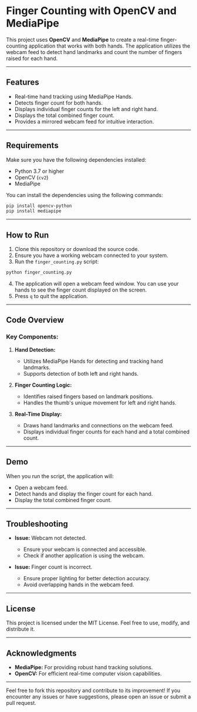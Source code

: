 # Finger Counting with OpenCV and MediaPipe

This project uses **OpenCV** and **MediaPipe** to create a real-time finger-counting application that works with both hands. The application utilizes the webcam feed to detect hand landmarks and count the number of fingers raised for each hand.

---

## Features

- Real-time hand tracking using MediaPipe Hands.
- Detects finger count for both hands.
- Displays individual finger counts for the left and right hand.
- Displays the total combined finger count.
- Provides a mirrored webcam feed for intuitive interaction.

---

## Requirements

Make sure you have the following dependencies installed:

- Python 3.7 or higher
- OpenCV (`cv2`)
- MediaPipe

You can install the dependencies using the following commands:

```bash
pip install opencv-python
pip install mediapipe
```

---

## How to Run

1. Clone this repository or download the source code.
2. Ensure you have a working webcam connected to your system.
3. Run the `finger_counting.py` script:

```bash
python finger_counting.py
```

4. The application will open a webcam feed window. You can use your hands to see the finger count displayed on the screen.
5. Press `q` to quit the application.

---

## Code Overview

### Key Components:

1. **Hand Detection:**

   - Utilizes MediaPipe Hands for detecting and tracking hand landmarks.
   - Supports detection of both left and right hands.

2. **Finger Counting Logic:**

   - Identifies raised fingers based on landmark positions.
   - Handles the thumb's unique movement for left and right hands.

3. **Real-Time Display:**

   - Draws hand landmarks and connections on the webcam feed.
   - Displays individual finger counts for each hand and a total combined count.

---

## Demo

When you run the script, the application will:

- Open a webcam feed.
- Detect hands and display the finger count for each hand.
- Display the total combined finger count.


---

## Troubleshooting

- **Issue:** Webcam not detected.

  - Ensure your webcam is connected and accessible.
  - Check if another application is using the webcam.

- **Issue:** Finger count is incorrect.

  - Ensure proper lighting for better detection accuracy.
  - Avoid overlapping hands in the webcam feed.


---

## License

This project is licensed under the MIT License. Feel free to use, modify, and distribute it.

---

## Acknowledgments

- **MediaPipe:** For providing robust hand tracking solutions.
- **OpenCV:** For efficient real-time computer vision capabilities.

---

Feel free to fork this repository and contribute to its improvement! If you encounter any issues or have suggestions, please open an issue or submit a pull request.

